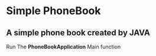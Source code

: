 # Simple PhoneBook

## A simple phone book created by JAVA

Run The **PhoneBookApplication** Main function

